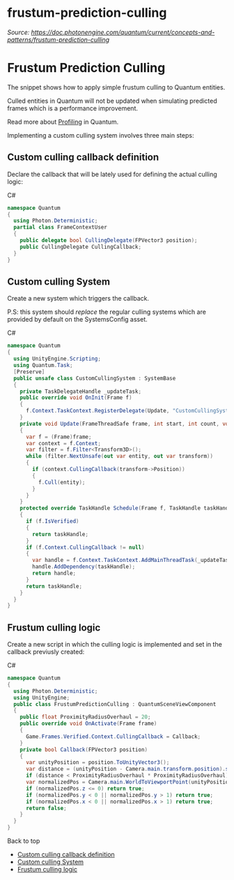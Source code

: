 # frustum-prediction-culling

_Source: https://doc.photonengine.com/quantum/current/concepts-and-patterns/frustum-prediction-culling_

# Frustum Prediction Culling

The snippet shows how to apply simple frustum culling to Quantum entities.

Culled entities in Quantum will not be updated when simulating predicted frames which is a performance improvement.

Read more about [Profiling](/quantum/current/manual/prediction-culling "Prediction Culling") in Quantum.

Implementing a custom culling system involves three main steps:

## Custom culling callback definition

Declare the callback that will be lately used for defining the actual culling logic:

C#

```csharp
namespace Quantum
{
  using Photon.Deterministic;
  partial class FrameContextUser
  {
    public delegate bool CullingDelegate(FPVector3 position);
    public CullingDelegate CullingCallback;
  }
}

```

## Custom culling System

Create a new system which triggers the callback.

P.S: this system should _replace_ the regular culling systems which are provided by default on the SystemsConfig asset.

C#

```csharp
namespace Quantum
{
  using UnityEngine.Scripting;
  using Quantum.Task;
  [Preserve]
  public unsafe class CustomCullingSystem : SystemBase
  {
    private TaskDelegateHandle _updateTask;
    public override void OnInit(Frame f)
    {
      f.Context.TaskContext.RegisterDelegate(Update, "CustomCullingSystem Update", ref _updateTask);
    }
    private void Update(FrameThreadSafe frame, int start, int count, void* arg)
    {
      var f = (Frame)frame;
      var context = f.Context;
      var filter = f.Filter<Transform3D>();
      while (filter.NextUnsafe(out var entity, out var transform))
      {
        if (context.CullingCallback(transform->Position))
        {
          f.Cull(entity);
        }
      }
    }
    protected override TaskHandle Schedule(Frame f, TaskHandle taskHandle)
    {
      if (f.IsVerified)
      {
        return taskHandle;
      }
      if (f.Context.CullingCallback != null)
      {
        var handle = f.Context.TaskContext.AddMainThreadTask(_updateTask, null);
        handle.AddDependency(taskHandle);
        return handle;
      }
      return taskHandle;
    }
  }
}

```

## Frustum culling logic

Create a new script in which the culling logic is implemented and set in the callback previusly created:

C#

```cs
namespace Quantum
{
  using Photon.Deterministic;
  using UnityEngine;
  public class FrustumPredictionCulling : QuantumSceneViewComponent
  {
    public float ProximityRadiusOverhaul = 20;
    public override void OnActivate(Frame frame)
    {
      Game.Frames.Verified.Context.CullingCallback = Callback;
    }
    private bool Callback(FPVector3 position)
    {
      var unityPosition = position.ToUnityVector3();
      var distance = (unityPosition - Camera.main.transform.position).sqrMagnitude;
      if (distance < ProximityRadiusOverhaul * ProximityRadiusOverhaul) return false;
      var normalizedPos = Camera.main.WorldToViewportPoint(unityPosition);
      if (normalizedPos.z <= 0) return true;
      if (normalizedPos.y < 0 || normalizedPos.y > 1) return true;
      if (normalizedPos.x < 0 || normalizedPos.x > 1) return true;
      return false;
    }
  }
}

```

Back to top

- [Custom culling callback definition](#custom-culling-callback-definition)
- [Custom culling System](#custom-culling-system)
- [Frustum culling logic](#frustum-culling-logic)